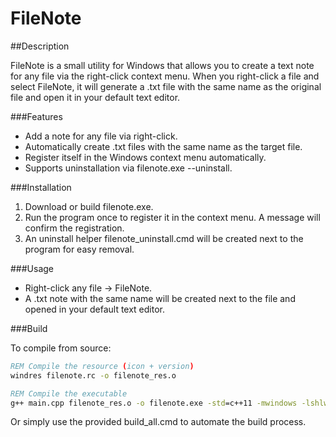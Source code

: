 # FileNote

##Description

FileNote is a small utility for Windows that allows you to create a text note for any file via the right-click context menu. When you right-click a file and select FileNote, it will generate a .txt file with the same name as the original file and open it in your default text editor.

###Features

- Add a note for any file via right-click.
- Automatically create .txt files with the same name as the target file.
- Register itself in the Windows context menu automatically.
- Supports uninstallation via filenote.exe --uninstall.

###Installation

1. Download or build filenote.exe.
2. Run the program once to register it in the context menu. A message will confirm the registration.
3. An uninstall helper filenote_uninstall.cmd will be created next to the program for easy removal.

###Usage

- Right-click any file → FileNote.
- A .txt note with the same name will be created next to the file and opened in your default text editor.

###Build

To compile from source:
```bat
REM Compile the resource (icon + version)
windres filenote.rc -o filenote_res.o

REM Compile the executable
g++ main.cpp filenote_res.o -o filenote.exe -std=c++11 -mwindows -lshlwapi
```
Or simply use the provided build_all.cmd to automate the build process.
